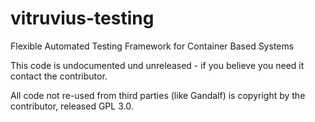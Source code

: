 # vitruvius-testing
Flexible Automated Testing Framework for Container Based Systems

This code is undocumented und unreleased - if you believe you need it contact the contributor.

All code not re-used from third parties (like Gandalf) is copyright by the contributor, released GPL 3.0.
